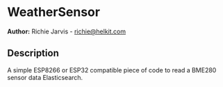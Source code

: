 # WeatherSensor
__Author:__ Richie Jarvis - richie@helkit.com
## Description
A simple ESP8266 or ESP32 compatible piece of code to read a BME280 sensor data Elasticsearch.


